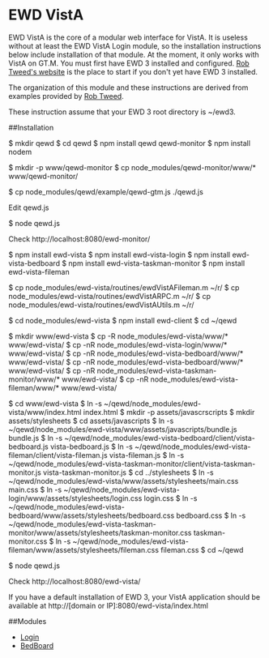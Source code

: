 # EWD VistA

EWD VistA is the core of a modular web interface for VistA. It is useless without at least the EWD VistA Login module, so the installation instructions below include installation of that module. At the moment, it only works with VistA on GT.M. You must first have EWD 3 installed and configured. [Rob Tweed's website](http://ec2.mgateway.com/ewd/ws/index.html#) is the place to start if you don't yet have EWD 3 installed.

The organization of this module and these instructions are derived from examples provided by [Rob Tweed](https://github.com/robtweed).

These instruction assume that your EWD 3 root directory is ~/ewd3.

##Installation

$ mkdir qewd
$ cd qewd
$ npm install qewd qewd-monitor
$ npm install nodem

$ mkdir -p www/qewd-monitor
$ cp node_modules/qewd-monitor/www/* www/qewd-monitor/

$ cp node_modules/qewd/example/qewd-gtm.js ./qewd.js

Edit qewd.js

$ node qewd.js

Check http://localhost:8080/ewd-monitor/

$ npm install ewd-vista
$ npm install ewd-vista-login
$ npm install ewd-vista-bedboard
$ npm install ewd-vista-taskman-monitor
$ npm install ewd-vista-fileman

$ cp node_modules/ewd-vista/routines/ewdVistAFileman.m ~/r/
$ cp node_modules/ewd-vista/routines/ewdVistARPC.m ~/r/
$ cp node_modules/ewd-vista/routines/ewdVistAUtils.m ~/r/

$ cd node_modules/ewd-vista
$ npm install ewd-client
$ cd ~/qewd

$ mkdir www/ewd-vista
$ cp -R node_modules/ewd-vista/www/* www/ewd-vista/
$ cp -nR node_modules/ewd-vista-login/www/* www/ewd-vista/
$ cp -nR node_modules/ewd-vista-bedboard/www/* www/ewd-vista/
$ cp -nR node_modules/ewd-vista-bedboard/www/* www/ewd-vista/
$ cp -nR node_modules/ewd-vista-taskman-monitor/www/* www/ewd-vista/
$ cp -nR node_modules/ewd-vista-fileman/www/* www/ewd-vista/

$ cd www/ewd-vista
$ ln -s ~/qewd/node_modules/ewd-vista/www/index.html index.html
$ mkdir -p assets/javascrscripts
$ mkdir assets/stylesheets
$ cd assets/javascripts
$ ln -s ~/qewd/node_modules/ewd-vista/www/assets/javascripts/bundle.js bundle.js
$ ln -s ~/qewd/node_modules/ewd-vista-bedboard/client/vista-bedboard.js vista-bedboard.js
$ ln -s ~/qewd/node_modules/ewd-vista-fileman/client/vista-fileman.js vista-fileman.js
$ ln -s ~/qewd/node_modules/ewd-vista-taskman-monitor/client/vista-taskman-monitor.js vista-taskman-monitor.js
$ cd ../stylesheets
$ ln -s ~/qewd/node_modules/ewd-vista/www/assets/stylesheets/main.css main.css
$ ln -s ~/qewd/node_modules/ewd-vista-login/www/assets/stylesheets/login.css login.css
$ ln -s ~/qewd/node_modules/ewd-vista-bedboard/www/assets/stylesheets/bedboard.css bedboard.css
$ ln -s ~/qewd/node_modules/ewd-vista-taskman-monitor/www/assets/stylesheets/taskman-monitor.css taskman-monitor.css
$ ln -s ~/qewd/node_modules/ewd-vista-fileman/www/assets/stylesheets/fileman.css fileman.css
$ cd ~/qewd

$ node qewd.js

Check http://localhost:8080/ewd-vista/

If you have a default installation of EWD 3, your VistA application should be available at http://[domain or IP]:8080/ewd-vista/index.html

##Modules

* [Login](https://github.com/shabiel/ewd-vista-login)
* [BedBoard](https://github.com/shabiel/ewd-vista-bedboard)
